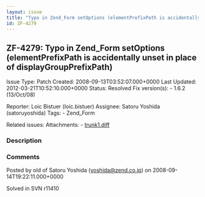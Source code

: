 ```yaml
---
layout: issue
title: "Typo in Zend_Form setOptions (elementPrefixPath is accidentally unset in place of displayGroupPrefixPath)"
id: ZF-4279
---
```


ZF-4279: Typo in Zend\_Form setOptions (elementPrefixPath is accidentally unset in place of displayGroupPrefixPath)
-------------------------------------------------------------------------------------------------------------------

 Issue Type: Patch Created: 2008-09-13T03:52:07.000+0000 Last Updated: 2012-03-21T10:52:10.000+0000 Status: Resolved Fix version(s): - 1.6.2 (13/Oct/08)
 
 Reporter:  Loic Bistuer (loic.bistuer)  Assignee:  Satoru Yoshida (satoruyoshida)  Tags: - Zend\_Form
 
 Related issues: 
 Attachments: - [trunk1.diff](/issues/secure/attachment/11538/trunk1.diff)
 
### Description

 

 

### Comments

Posted by old of Satoru Yoshida (yoshida@zend.co.jp) on 2008-09-14T19:22:11.000+0000

Solved in SVN r11410

 

 